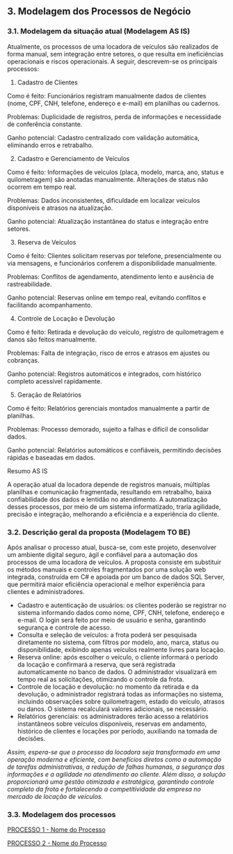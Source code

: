 ## 3. Modelagem dos Processos de Negócio

### 3.1. Modelagem da situação atual (Modelagem AS IS)

Atualmente, os processos de uma locadora de veículos são realizados de forma manual, sem integração entre setores, o que resulta em ineficiências operacionais e riscos operacionais. A seguir, descrevem-se os principais processos:

1. Cadastro de Clientes

Como é feito: Funcionários registram manualmente dados de clientes (nome, CPF, CNH, telefone, endereço e e-mail) em planilhas ou cadernos.

Problemas: Duplicidade de registros, perda de informações e necessidade de conferência constante.

Ganho potencial: Cadastro centralizado com validação automática, eliminando erros e retrabalho.

2. Cadastro e Gerenciamento de Veículos

Como é feito: Informações de veículos (placa, modelo, marca, ano, status e quilometragem) são anotadas manualmente. Alterações de status não ocorrem em tempo real.

Problemas: Dados inconsistentes, dificuldade em localizar veículos disponíveis e atrasos na atualização.

Ganho potencial: Atualização instantânea do status e integração entre setores.

3. Reserva de Veículos

Como é feito: Clientes solicitam reservas por telefone, presencialmente ou via mensagens, e funcionários conferem a disponibilidade manualmente.

Problemas: Conflitos de agendamento, atendimento lento e ausência de rastreabilidade.

Ganho potencial: Reservas online em tempo real, evitando conflitos e facilitando acompanhamento.

4. Controle de Locação e Devolução

Como é feito: Retirada e devolução do veículo, registro de quilometragem e danos são feitos manualmente.

Problemas: Falta de integração, risco de erros e atrasos em ajustes ou cobranças.

Ganho potencial: Registros automáticos e integrados, com histórico completo acessível rapidamente.

5. Geração de Relatórios

Como é feito: Relatórios gerenciais montados manualmente a partir de planilhas.

Problemas: Processo demorado, sujeito a falhas e difícil de consolidar dados.

Ganho potencial: Relatórios automáticos e confiáveis, permitindo decisões rápidas e baseadas em dados.

Resumo AS IS

A operação atual da locadora depende de registros manuais, múltiplas planilhas e comunicação fragmentada, resultando em retrabalho, baixa confiabilidade dos dados e lentidão no atendimento. A automatização desses processos, por meio de um sistema informatizado, traria agilidade, precisão e integração, melhorando a eficiência e a experiência do cliente.

### 3.2. Descrição geral da proposta (Modelagem TO BE)

Após analisar o processo atual, busca-se, com este projeto, desenvolver um ambiente digital seguro, ágil e confiável para a automação dos processos de uma locadora de veículos. A proposta consiste em substituir os métodos manuais e controles fragmentados por uma solução web integrada, construída em C# e apoiada por um banco de dados SQL Server, que permitirá maior eficiência operacional e melhor experiência para clientes e administradores.

- Cadastro e autenticação de usuários: os clientes poderão se registrar no sistema informando dados como nome, CPF, CNH, telefone, endereço e e-mail. O login será feito por meio de usuário e senha, garantindo segurança e controle de acesso.
- Consulta e seleção de veículos: a frota poderá ser pesquisada diretamente no sistema, com filtros por modelo, ano, marca, status ou disponibilidade, exibindo apenas veículos realmente livres para locação.
- Reserva online: após escolher o veículo, o cliente informará o período da locação e confirmará a reserva, que será registrada automaticamente no banco de dados. O administrador visualizará em tempo real as solicitações, otimizando o controle da frota.
- Controle de locação e devolução: no momento da retirada e da devolução, o administrador registrará todas as informações no sistema, incluindo observações sobre quilometragem, estado do veículo, atrasos ou danos. O sistema recalculará valores adicionais, se necessário.
- Relatórios gerenciais: os administradores terão acesso a relatórios instantâneos sobre veículos disponíveis, reservas em andamento, histórico de clientes e locações por período, auxiliando na tomada de decisões.

_Assim, espera-se que o processo da locadora seja transformado em uma operação moderna e eficiente, com benefícios diretos como a automação de tarefas administrativas, a redução de falhas humanas, a segurança das informações e a agilidade no atendimento ao cliente. Além disso, a solução proporcionará uma gestão otimizada e estratégica, garantindo controle completo da frota e fortalecendo a competitividade da empresa no mercado de locação de veículos._

### 3.3. Modelagem dos processos

[PROCESSO 1 - Nome do Processo](./processos/processo-1-nome-do-processo.md "Detalhamento do Processo 1.")

[PROCESSO 2 - Nome do Processo](./processos/processo-2-nome-do-processo.md "Detalhamento do Processo 2.")
